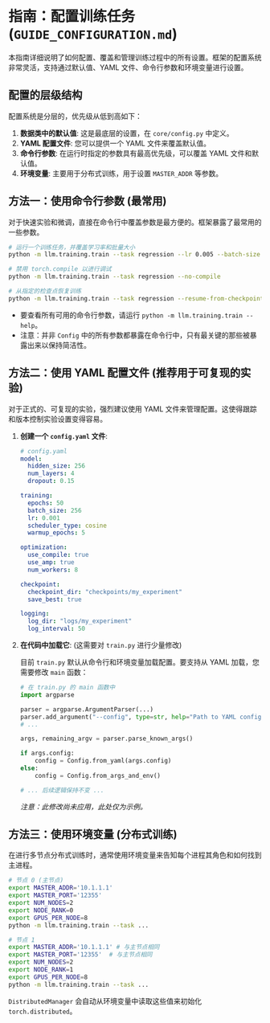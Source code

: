 # 指南：配置训练任务 (`GUIDE_CONFIGURATION.md`)

本指南详细说明了如何配置、覆盖和管理训练过程中的所有设置。框架的配置系统非常灵活，支持通过默认值、YAML 文件、命令行参数和环境变量进行设置。

## 配置的层级结构

配置系统是分层的，优先级从低到高如下：

1.  **数据类中的默认值**: 这是最底层的设置，在 `core/config.py` 中定义。
2.  **YAML 配置文件**: 您可以提供一个 YAML 文件来覆盖默认值。
3.  **命令行参数**: 在运行时指定的参数具有最高优先级，可以覆盖 YAML 文件和默认值。
4.  **环境变量**: 主要用于分布式训练，用于设置 `MASTER_ADDR` 等参数。

## 方法一：使用命令行参数 (最常用)

对于快速实验和微调，直接在命令行中覆盖参数是最方便的。框架暴露了最常用的一些参数。

```bash
# 运行一个训练任务，并覆盖学习率和批量大小
python -m llm.training.train --task regression --lr 0.005 --batch-size 256

# 禁用 torch.compile 以进行调试
python -m llm.training.train --task regression --no-compile

# 从指定的检查点恢复训练
python -m llm.training.train --task regression --resume-from-checkpoint checkpoints/latest.pt
```

-   要查看所有可用的命令行参数，请运行 `python -m llm.training.train --help`。
-   注意：并非 `Config` 中的所有参数都暴露在命令行中，只有最关键的那些被暴露出来以保持简洁性。

## 方法二：使用 YAML 配置文件 (推荐用于可复现的实验)

对于正式的、可复现的实验，强烈建议使用 YAML 文件来管理配置。这使得跟踪和版本控制实验设置变得容易。

1.  **创建一个 `config.yaml` 文件**:

    ```yaml
    # config.yaml
    model:
      hidden_size: 256
      num_layers: 4
      dropout: 0.15

    training:
      epochs: 50
      batch_size: 256
      lr: 0.001
      scheduler_type: cosine
      warmup_epochs: 5

    optimization:
      use_compile: true
      use_amp: true
      num_workers: 8

    checkpoint:
      checkpoint_dir: "checkpoints/my_experiment"
      save_best: true

    logging:
      log_dir: "logs/my_experiment"
      log_interval: 50
    ```

2.  **在代码中加载它**: (这需要对 `train.py` 进行少量修改)

    目前 `train.py` 默认从命令行和环境变量加载配置。要支持从 YAML 加载，您需要修改 `main` 函数：

    ```python
    # 在 train.py 的 main 函数中
    import argparse

    parser = argparse.ArgumentParser(...)
    parser.add_argument("--config", type=str, help="Path to YAML config file.")
    # ...

    args, remaining_argv = parser.parse_known_args()

    if args.config:
        config = Config.from_yaml(args.config)
    else:
        config = Config.from_args_and_env()
    
    # ... 后续逻辑保持不变 ...
    ```
    *注意：此修改尚未应用，此处仅为示例。*

## 方法三：使用环境变量 (分布式训练)

在进行多节点分布式训练时，通常使用环境变量来告知每个进程其角色和如何找到主进程。

```bash
# 节点 0 (主节点)
export MASTER_ADDR='10.1.1.1'
export MASTER_PORT='12355'
export NUM_NODES=2
export NODE_RANK=0
export GPUS_PER_NODE=8
python -m llm.training.train --task ...

# 节点 1
export MASTER_ADDR='10.1.1.1' # 与主节点相同
export MASTER_PORT='12355'  # 与主节点相同
export NUM_NODES=2
export NODE_RANK=1
export GPUS_PER_NODE=8
python -m llm.training.train --task ...
```

`DistributedManager` 会自动从环境变量中读取这些值来初始化 `torch.distributed`。
